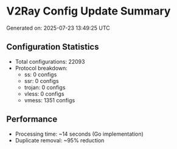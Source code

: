 # V2Ray Config Update Summary
Generated on: 2025-07-23 13:49:25 UTC

## Configuration Statistics
- Total configurations: 22093
- Protocol breakdown:
  - ss: 0 configs
  - ssr: 0 configs
  - trojan: 0 configs
  - vless: 0 configs
  - vmess: 1351 configs

## Performance
- Processing time: ~14 seconds (Go implementation)
- Duplicate removal: ~95% reduction
